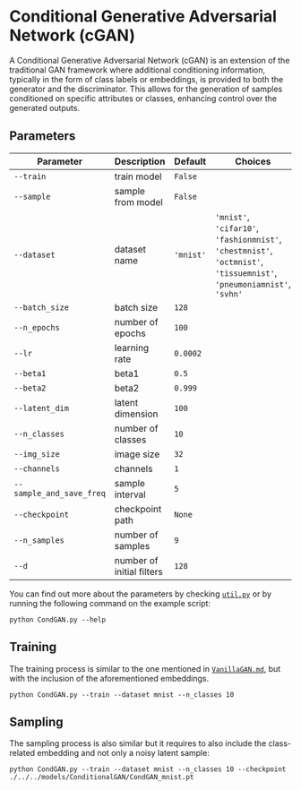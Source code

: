 # Conditional Generative Adversarial Network (cGAN)

A Conditional Generative Adversarial Network (cGAN) is an extension of the traditional GAN framework where additional conditioning information, typically in the form of class labels or embeddings, is provided to both the generator and the discriminator. This allows for the generation of samples conditioned on specific attributes or classes, enhancing control over the generated outputs.

## Parameters

| Parameter         | Description                        | Default | Choices                                                      |
|-------------------|------------------------------------|---------|--------------------------------------------------------------|
| `--train`         | train model                        | `False` |                                                              |
| `--sample`        | sample from model                  | `False` |                                                              |
| `--dataset`       | dataset name                       | `'mnist'` | `'mnist'`, `'cifar10'`, `'fashionmnist'`, `'chestmnist'`, `'octmnist'`, `'tissuemnist'`, `'pneumoniamnist'`, `'svhn'`|
| `--batch_size`    | batch size                         | `128`   |                                                              |
| `--n_epochs`      | number of epochs                   | `100`   |                                                              |
| `--lr`            | learning rate                      | `0.0002`|                                                              |
| `--beta1`         | beta1                              | `0.5`   |                                                              |
| `--beta2`         | beta2                              | `0.999` |                                                              |
| `--latent_dim`    | latent dimension                   | `100`   |                                                              |
| `--n_classes`     | number of classes                  | `10`    |                                                              |
| `--img_size`      | image size                         | `32`    |                                                              |
| `--channels`      | channels                           | `1`     |                                                              |
| `--sample_and_save_freq` | sample interval                  | `5`     |                                                              |
| `--checkpoint`    | checkpoint path                    | `None`  |                                                              |
| `--n_samples`     | number of samples                  | `9`     |                                                              |
| `--d`             | number of initial filters          | `128`   |                                                              |

You can find out more about the parameters by checking [`util.py`](./../src/generativezoo/utils/util.py) or by running the following command on the example script:

    python CondGAN.py --help

## Training

The training process is similar to the one mentioned in [`VanillaGAN.md`](VanillaGAN.md), but with the inclusion of the aforementioned embeddings.

    python CondGAN.py --train --dataset mnist --n_classes 10

## Sampling

The sampling process is also similar but it requires to also include the class-related embedding and not only a noisy latent sample:

    python CondGAN.py --train --dataset mnist --n_classes 10 --checkpoint ./../../models/ConditionalGAN/CondGAN_mnist.pt